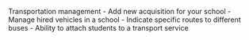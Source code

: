 Transportation management
    - Add new acquisition for your school
    - Manage hired vehicles in a school
    - Indicate specific routes to different buses
    - Ability to attach students to a transport service
    